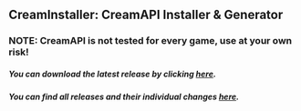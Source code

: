 ## CreamInstaller: CreamAPI Installer & Generator
### **NOTE:** CreamAPI is not tested for every game, use at your own risk!
##### You can download the latest release by clicking [here](https://github.com/pointfeev/CreamInstaller/releases/latest/download/CreamInstaller.zip).
##### You can find all releases and their individual changes [here](https://github.com/pointfeev/CreamInstaller/releases).
